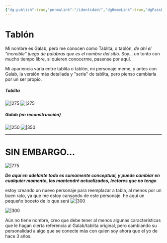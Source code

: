 ```yaml
---
{"dg-publish":true,"permalink":"/identidad/","dgHomeLink":true,"dgPassFrontmatter":false}
---
```




# Tablón

 Mi nombre es Galab, pero me conocen como Tablita, o tablón, *de ahí el "increible" juego de palabras que es el nombre del sitio.* Soy... un tonto con mucho tiempo libre, si quieren conocerme, pasense por aquí.

Mi apariencia varía entre tablita o tablón, mi personaje meme, y antes con Galab, la versión más detallada y "seria" de tablita, pero pienso cambiarla por un ser propio.

##### Tablita

![|275](https://i.imgur.com/7oO0RJr.gif)  ![|275](https://i.imgur.com/OrSSfZv.png|left)

##### Galab (en reconstrucción)

![|250](https://i.imgur.com/uZbFPRi.png)  ![|350](https://i.imgur.com/roJfinS.gif)


---

# SIN EMBARGO...
![|775](https://i.imgur.com/SvZ7juf.png)

***De aquí en adelante todo es sumamente conceptual, y puede cambiar en cualquier momento, los mantendré actualizados, lectores que no tengo***

estoy creando un nuevo personaje para reemplazar a tabla, al menos por un buen rato, ya que me estoy cansando de este personaje. he aquí un pequeño boceto de lo que será
![|300](https://i.imgur.com/IedpwqN.png)
 
![|300](https://i.imgur.com/EmzpmJ4.png)

Aún no tiene nombre, creo que debe tener al menos algunas características que le hagan cierta referencia al Galab/tablita original, pero cambiando su personalidad a algo que se conecte más con quien soy ahora que el yo de hace 3 años.


